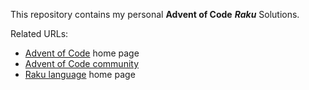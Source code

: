 This repository contains my personal **Advent of Code** ***Raku*** Solutions.

Related URLs:
   - [Advent of Code](https://adventofcode.com) home page
   - [Advent of Code community](https://www.reddit.com/r/adventofcode/)
   - [Raku language](https://raku.org/) home page
